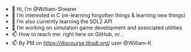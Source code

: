 - 👋 Hi, I’m @William-Shearer
- 👀 I’m interested in C (re-learning forgotten things & learning new things)
- 🌱 I’m also currently learning the SDL2 API
- 💞️ I’m working on simulation game development and associated utilities
- 📫 How to reach me: right here on GitHub, or... 
- 📫 By PM on https://discourse.libsdl.org/ user @William-K

<!---
William-Shearer/William-Shearer is a ✨ special ✨ repository because its `README.md` (this file) appears on your GitHub profile.
You can click the Preview link to take a look at your changes.
--->
